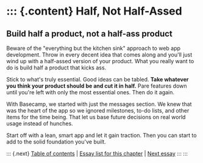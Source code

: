 ::: {.content}
Half, Not Half-Assed
====================

Build half a product, not a half-ass product
--------------------------------------------

Beware of the \"everything but the kitchen sink\" approach to web app
development. Throw in every decent idea that comes along and you\'ll
just wind up with a half-assed version of your product. What you really
want to do is build half a product that kicks ass.

Stick to what\'s truly essential. Good ideas can be tabled. **Take
whatever you think your product should be and cut it in half.** Pare
features down until you\'re left with only the most essential ones. Then
do it again.

With Basecamp, we started with just the messages section. We knew that
was the heart of the app so we ignored milestones, to-do lists, and
other items for the time being. That let us base future decisions on
real world usage instead of hunches.

Start off with a lean, smart app and let it gain traction. Then you can
start to add to the solid foundation you\'ve built.

::: {.next}
[Table of contents](toc.php) \| [Essay list for this
chapter](toc.php#ch05) \| [Next essay](ch05_It_Just_Doesnt_Matter.php)
:::
:::
